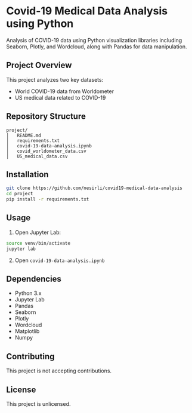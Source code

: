 # Covid-19 Medical Data Analysis using Python

Analysis of COVID-19 data using Python visualization libraries including Seaborn, Plotly, and Wordcloud, along with Pandas for data manipulation.

## Project Overview

This project analyzes two key datasets:
- World COVID-19 data from Worldometer
- US medical data related to COVID-19

## Repository Structure

```
project/
│   README.md
│   requirements.txt
│   covid-19-data-analysis.ipynb
│   covid_worldometer_data.csv
│   US_medical_data.csv
```

## Installation

```bash
git clone https://github.com/nesirli/covid19-medical-data-analysis
cd project
pip install -r requirements.txt
```

## Usage

1. Open Jupyter Lab:
```bash
source venv/bin/activate
jupyter lab
```

2. Open `covid-19-data-analysis.ipynb`

## Dependencies

- Python 3.x
- Jupyter Lab
- Pandas
- Seaborn
- Plotly
- Wordcloud
- Matplotlib
- Numpy

## Contributing

This project is not accepting contributions.

## License

This project is unlicensed.
